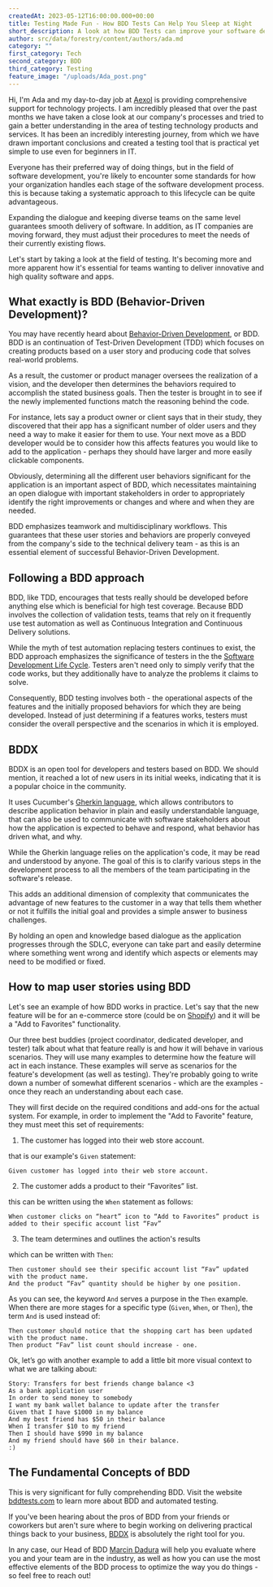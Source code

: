 ```yaml
---
createdAt: 2023-05-12T16:00:00.000+00:00
title: Testing Made Fun - How BDD Tests Can Help You Sleep at Night
short_description: A look at how BDD Tests can improve your software development process. Sleep easy knowing that your team is using BBDX to find & fix every error before release.
author: src/data/forestry/content/authors/ada.md
category: ""
first_category: Tech
second_category: BDD
third_category: Testing
feature_image: "/uploads/Ada_post.png"
---
```


Hi, I'm Ada and my day-to-day job at [Aexol](https://aexol.com/) is providing comprehensive support for technology projects. I am incredibly pleased that over the past months we have taken a close look at our company's processes and tried to gain a better understanding in the area of testing technology products and services. It has been an incredibly interesting journey, from which we have drawn important conclusions and created a testing tool that is practical yet simple to use even for beginners in IT.

Everyone has their preferred way of doing things, but in the field of software development, you're likely to encounter some standards for how your organization handles each stage of the software development process. this is because taking a systematic approach to this lifecycle can be quite advantageous.

Expanding the dialogue and keeping diverse teams on the same level guarantees smooth delivery of software. In addition, as IT companies are moving forward, they must adjust their procedures to meet the needs of their currently existing flows.

Let's start by taking a look at the field of testing. It's becoming more and more apparent how it's essential for teams wanting to deliver innovative and high quality software and apps.

## What exactly is BDD (Behavior-Driven Development)?

You may have recently heard about [Behavior-Driven Development](https://en.wikipedia.org/wiki/Behavior-driven_development), or BDD. BDD is an continuation of Test-Driven Development (TDD) which focuses on creating products based on a user story and producing code that solves real-world problems.

As a result, the customer or product manager oversees the realization of a vision, and the developer then determines the behaviors required to accomplish the stated business goals. Then the tester is brought in to see if the newly implemented functions match the reasoning behind the code.

For instance, lets say a product owner or client says that in their study, they discovered that their app has a significant number of older users and they need a way to make it easier for them to use. Your next move as a BDD developer would be to consider how this affects features you would like to add to the application - perhaps they should have larger and more easily clickable components.

Obviously, determining all the different user behaviors significant for the application is an important aspect of BDD, which necessitates maintaining an open dialogue with important stakeholders in order to appropriately identify the right improvements or changes and where and when they are needed.

BDD emphasizes teamwork and multidisciplinary workflows. This guarantees that these user stories and behaviors are properly conveyed from the company's side to the technical delivery team - as this is an essential element of successful Behavior-Driven Development.

## Following a BDD approach

BDD, like TDD, encourages that tests really should be developed before anything else which is beneficial for high test coverage. Because BDD involves the collection of validation tests, teams that rely on it frequently use test automation as well as Continuous Integration and Continuous Delivery solutions.

While the myth of test automation replacing testers continues to exist, the BDD approach emphasizes the significance of testers in the the [Software Development Life Cycle](https://en.wikipedia.org/wiki/Software_development_process). Testers aren't need only to simply verify that the code works, but they additionally have to analyze the problems it claims to solve.

Consequently, BDD testing involves both - the operational aspects of the features and the initially proposed behaviors for which they are being developed. Instead of just determining if a features works, testers must consider the overall perspective and the scenarios in which it is employed.

## BDDX

BDDX is an open tool for developers and testers based on BDD. We should mention, it reached a lot of new users in its initial weeks, indicating that it is a popular choice in the community.

It uses Cucumber's [Gherkin language](https://cucumber.io/docs/gherkin/), which allows contributors to describe application behavior in plain and easily understandable language, that can also be used to communicate with software stakeholders about how the application is expected to behave and respond, what behavior has driven what, and why.

While the Gherkin language relies on the application's code, it may be read and understood by anyone. The goal of this is to clarify various steps in the development process to all the members of the team participating in the software's release.

This adds an additional dimension of complexity that communicates the advantage of new features to the customer in a way that tells them whether or not it fulfills the initial goal and provides a simple answer to business challenges.

By holding an open and knowledge based dialogue as the application progresses through the SDLC, everyone can take part and easily determine where something went wrong and identify which aspects or elements may need to be modified or fixed.

## How to map user stories using BDD

Let's see an example of how BDD works in practice. Let's say that the new feature will be for an e-commerce store (could be on [Shopify](https://www.shopify.com/)) and it will be a "Add to Favorites" functionality.

Our three best buddies (project coordinator, dedicated developer, and tester) talk about what that feature really is and how it will behave in various scenarios. They will use many examples to determine how the feature will act in each instance. These examples will serve as scenarios for the feature's development (as well as testing). They're probably going to write down a number of somewhat different scenarios - which are the examples - once they reach an understanding about each case.

They will first decide on the required conditions and add-ons for the actual system. For example, in order to implement the "Add to Favorite" feature, they must meet this set of requirements:

1. The customer has logged into their web store account.

that is our example's `Given` statement:

```gherkin
Given customer has logged into their web store account.
```

2. The customer adds a product to their “Favorites” list.

this can be written using the `When` statement as follows:

```gherkin
When customer clicks on “heart” icon to “Add to Favorites” product is added to their specific account list “Fav”
```

3. The team determines and outlines the action's results

which can be written with `Then`:

```gherkin
Then customer should see their specific account list “Fav” updated with the product name.
And the product “Fav” quantity should be higher by one position.
```

As you can see, the keyword `And` serves a purpose in the `Then` example. When there are more stages for a specific type (`Given`, `When`, or `Then`), the term `And` is used instead of:

```gherkin
Then customer should notice that the shopping cart has been updated with the product name.
Then product “Fav” list count should increase - one.
```

Ok, let’s go with another example to add a little bit more visual context to what we are talking about:

```gherkin
Story: Transfers for best friends change balance <3
As a bank application user
In order to send money to somebody
I want my bank wallet balance to update after the transfer
Given that I have $1000 in my balance
And my best friend has $50 in their balance
When I transfer $10 to my friend
Then I should have $990 in my balance
And my friend should have $60 in their balance.
:)
```

## The Fundamental Concepts of BDD

This is very significant for fully comprehending BDD. Visit the website [bddtests.com](https://bddtests.com/) to learn more about BDD and automated testing.

If you've been hearing about the pros of BDD from your friends or coworkers but aren't sure where to begin working on delivering practical things back to your business, [BDDX](https://app.bddtests.com/) is absolutely the right tool for you.

In any case, our Head of BDD [Marcin Dadura](https://www.linkedin.com/in/marcin-dadura/) will help you evaluate where you and your team are in the industry, as well as how you can use the most effective elements of the BDD process to optimize the way you do things - so feel free to reach out!
